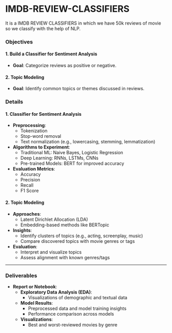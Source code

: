 # IMDB-REVIEW-CLASSIFIERS
It is a IMDB REVIEW CLASSIFIERS in which we have 50k reviews of movie so we classify with the help of NLP.


### Objectives

#### 1. Build a Classifier for Sentiment Analysis
- **Goal**: Categorize reviews as positive or negative.

#### 2. Topic Modeling
- **Goal**: Identify common topics or themes discussed in reviews.
  
### Details

#### 1. Classifier for Sentiment Analysis
- **Preprocessing**:
  - Tokenization
  - Stop-word removal
  - Text normalization (e.g., lowercasing, stemming, lemmatization)
- **Algorithms to Experiment**:
  - Traditional ML: Naive Bayes, Logistic Regression
  - Deep Learning: RNNs, LSTMs, CNNs
  - Pre-trained Models: BERT for improved accuracy
- **Evaluation Metrics**:
  - Accuracy
  - Precision
  - Recall
  - F1 Score

#### 2. Topic Modeling
- **Approaches**:
  - Latent Dirichlet Allocation (LDA)
  - Embedding-based methods like BERTopic
- **Insights**:
  - Identify clusters of topics (e.g., acting, screenplay, music)
  - Compare discovered topics with movie genres or tags
- **Evaluation**:
  - Interpret and visualize topics
  - Assess alignment with known genres/tags

---

### Deliverables
- **Report or Notebook**:
  - **Exploratory Data Analysis (EDA)**:
    - Visualizations of demographic and textual data
  - **Model Results**:
    - Preprocessed data and model training insights
    - Performance comparison across models
  - **Visualizations**:
    - Best and worst-reviewed movies by genre
